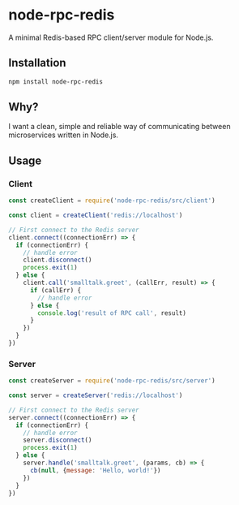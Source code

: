 # node-rpc-redis

A minimal Redis-based RPC client/server module for Node.js.

## Installation

```sh
npm install node-rpc-redis
```

## Why?

I want a clean, simple and reliable way of communicating between microservices written in Node.js.

## Usage

### Client

```js
const createClient = require('node-rpc-redis/src/client')

const client = createClient('redis://localhost')

// First connect to the Redis server
client.connect((connectionErr) => {  
  if (connectionErr) {
    // handle error
    client.disconnect()
    process.exit(1)
  } else {
    client.call('smalltalk.greet', (callErr, result) => {
      if (callErr) {
        // handle error
      } else {
        console.log('result of RPC call', result)
      }
    })
  }
})
```

### Server

```js
const createServer = require('node-rpc-redis/src/server')

const server = createServer('redis://localhost')

// First connect to the Redis server
server.connect((connectionErr) => {  
  if (connectionErr) {
    // handle error
    server.disconnect()
    process.exit(1)
  } else {
    server.handle('smalltalk.greet', (params, cb) => {
      cb(null, {message: 'Hello, world!'})
    })
  }
})
```
